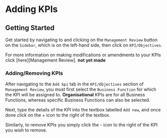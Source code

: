 # Adding KPIs

## Getting Started

Get started by navigating to and clicking on the `Management Review` button on the `Sidebar`, which is on the left-hand side, then click on `KPI/Objectives`.

For more information on making modifications or amendments to your KPIs click [here][Management Review]. **not yet made**

### Adding/Removing KPIs

After navigating to the `Add kpi` tab in the `KPI/Objectives` section of `Management Review`, you must first select the `Business Function` for which the KPI will be assigned to. **Organisational** KPIs are for all Business Functions, whereas specific Business Functions can also be selected.

Next, type the details of the KPI into the textbox labelled `Add new`, and once done click on the + icon to the right of the textbox.

Similarly, to remove KPIs you simply click the - icon to the right of the KPI you wish to remove.